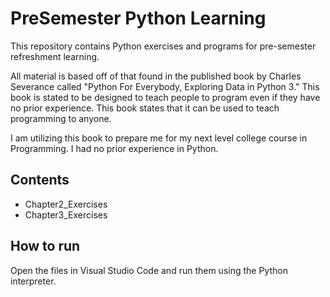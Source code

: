 # PreSemester Python Learning

This repository contains Python exercises and programs for pre-semester refreshment learning.

All material is based off of that found in the published book by Charles Severance called "Python For Everybody, Exploring Data in Python 3." This book is stated to be designed to teach people to program even if they have no prior experience. This book states that it can be used to teach programming to anyone.

I am utilizing this book to prepare me for my next level college course in Programming. I had no prior experience in Python.

## Contents
- Chapter2_Exercises
- Chapter3_Exercises

## How to run
Open the files in Visual Studio Code and run them using the Python interpreter.